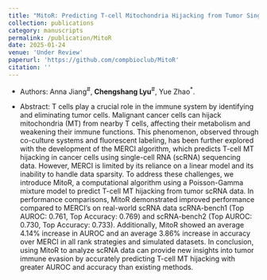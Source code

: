 ```yaml
---
title: "MitoR: Predicting T-cell Mitochondria Hijacking from Tumor Single-cell RNA Sequencing Data"
collection: publications
category: manuscripts
permalink: /publication/MitoR
date: 2025-01-24
venue: 'Under Review'
paperurl: 'https://github.com/compbioclub/MitoR'
citation: ''
---
```


+ Authors: Anna Jiang<sup>#</sup>, <b>Chengshang Lyu</b><sup>#</sup>, Yue Zhao<sup>*</sup>.

+ Abstract: T cells play a crucial role in the immune system by identifying and eliminating tumor cells. Malignant cancer cells can hijack mitochondria (MT) from nearby T cells, affecting their metabolism and weakening their immune functions. This phenomenon, observed through co-culture systems and fluorescent labeling, has been further explored with the development of the MERCI algorithm, which predicts T-cell MT hijacking in cancer cells using single-cell RNA (scRNA) sequencing data. However, MERCI is limited by its reliance on a linear model and its inability to handle data sparsity. To address these challenges, we introduce MitoR, a computational algorithm using a Poisson-Gamma mixture model to predict T-cell MT hijacking from tumor scRNA data. In performance comparisons, MitoR demonstrated improved performance compared to MERCI’s on real-world scRNA data scRNA-bench1 (Top AUROC: 0.761, Top Accuracy: 0.769) and scRNA-bench2 (Top AUROC: 0.730, Top Accuracy: 0.733). Additionally, MitoR showed an average 4.14% increase in AUROC and an average 3.86% increase in accuracy over MERCI in all rank strategies and simulated datasets. In conclusion, using MitoR to analyze scRNA data can provide new insights into tumor immune evasion by accurately predicting T-cell MT hijacking with greater AUROC and accuracy than existing methods.
